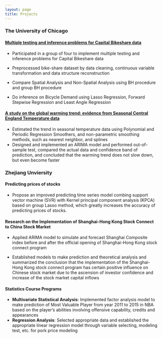 ```yaml
---
layout: page
title: Projects
---
```


### The University of Chicago
$$$$

#### [Multiple testing and inference problems for Capital Bikeshare data](https://github.com/YuhuiNi/Multiple_testing) 

- Participated in a group of four to implement multiple testing and inference problems for Capital Bikeshare data

- Preprocessed bike-share dataset by data cleaning, continuous variable transformation and data structure reconstruction

- Compare Spatial Analysis and Non-Spatial Analysis using BH procedure and group BH procedure

- Do inference on Bicycle Demand using Lasso Regression, Forward Stepwise Regression and Least Angle Regression


#### [A study on the global warming trend: evidence from Seasonal Central England Temperature data](https://github.com/YuhuiNi/Time_depent_data)

- Estimated the trend in seasonal temperature data using Polynomial and Periodic Regression Smoothers, and non-parametric smoothing methods, such as nearest neighbor, and splines
- Designed and implemented an ARIMA model and performed out-of-sample test, compared the actual data and confidence band of prediction, and concluded that the warming trend does not slow down, but even become faster


### Zhejiang Unviersity
$$$$
#### Predicting prices of stocks
- Propose an improved predicting time series model combing support vector machine (SVR) with Kernel principal component analysis (KPCA) based on group Lasso method, which greatly increases the accuracy of predicting prices of stocks.

#### Research on the Implementation of Shanghai-Hong Kong Stock Connect to China Stock Market

- Applied ARIMA model to simulate and forecast Shanghai Composite index before and after the official opening of Shanghai-Hong Kong stock connect program

- Established models to make prediction and theoretical analysis and summarized the conclusion that the implementation of the Shanghai-Hong Kong stock connect program has certain positive influence on Chinese stock market due to the ascension of investor confidence and increase of the stock market capital inflows


#### Statistics Course Programs
- **Multivariate Statistical Analysis**: Implemented factor analysis model to make prediction of Most Valuable Player from year 2011 to 2015 in NBA based on the player’s abilities involving offensive capability, credits and appearances
- **Regression Analysis**: Selected appropriate data and established the appropriate linear regression model through variable selecting, modeling test, etc. for pork price modeling



